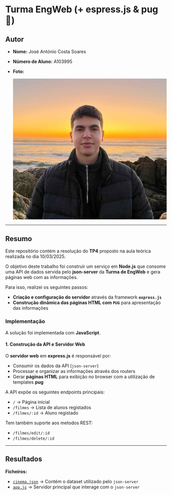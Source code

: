 # Turma EngWeb (+ espress.js & pug 🐶)

## Autor
- **Nome:** José António Costa Soares  
- **Número de Aluno:** A103995  
- **Foto:**  

  ![José Soares](../images/josesoares.jpg)  

---

## Resumo
Este repositório contém a resolução do **TP4** proposto na aula teórica realizada no dia 10/03/2025.  

O objetivo deste trabalho foi construir um serviço em **Node.js** que consome uma API de dados servida pelo **json-server** da **Turma de EngWeb** e gera páginas web com as informações.  

Para isso, realizei os seguintes passos:
- **Criação e configuração do servidor** através da framework **```express.js```**
- **Construção dinâmica das páginas HTML com  ```PUG```** para apresentação das informações


### Implementação
A solução foi implementada com **JavaScript**.


#### 1. Construção da API e Servidor Web
O **servidor web** em **express.js** é responsável por:
- Consumir os dados da API (`json-server`)
- Processar e organizar as informações através dos routers
- Gerar **páginas HTML** para exibição no browser com a utilização de templates **pug**

A API expõe os seguintes endpoints principais:
- `/` → Página inicial  
- `/filmes` → Lista de alunos registados  
- `/filmes/:id` → Aluno registado


Tem também suporte aos metodos REST:
- `/filmes/edit/:id` 
- `/filmes/delete/:id` 

---

## Resultados

**Ficheiros:**  
- [`cinema.json`](./cinema.json) → Contém o dataset utilizado pelo `json-server`  
- [`app.js`](./app.js) → Servidor principal que interage com o `json-server`  
